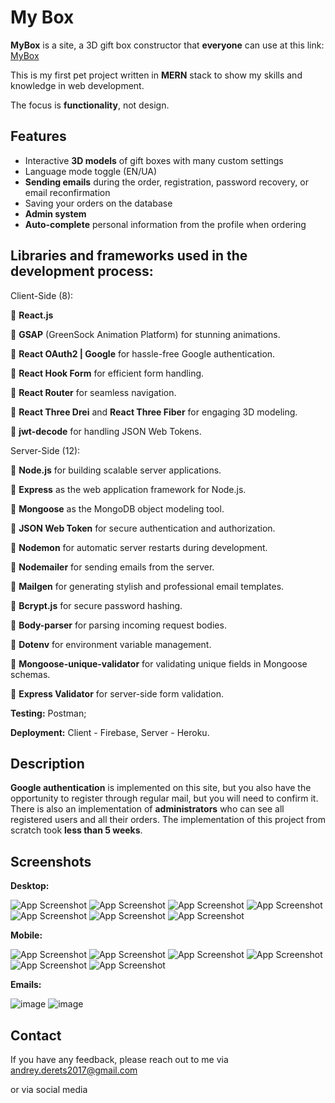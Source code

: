 # My Box

**MyBox** is a site, a 3D gift box constructor that **everyone** can use at this link:  <a href="https://my-box-d3a18.web.app/" target="_blank">MyBox</a>

This is my first pet project written in **MERN** stack to show my skills and knowledge in web development.

The focus is **functionality**, not design.

## Features

- Interactive **3D models** of gift boxes with many custom settings
- Language mode toggle (EN/UA)
- **Sending emails** during the order, registration, password recovery, or email reconfirmation
- Saving your orders on the database
- **Admin system**
- **Auto-complete** personal information from the profile when ordering

## Libraries and frameworks used in the development process:

Client-Side (8):

🔸 **React.js**

🔸 **GSAP** (GreenSock Animation Platform) for stunning animations.

🔸 **React OAuth2 | Google** for hassle-free Google authentication.

🔸 **React Hook Form** for efficient form handling.

🔸 **React Router** for seamless navigation.

🔸 **React Three Drei** and **React Three Fiber** for engaging 3D modeling.

🔸 **jwt-decode** for handling JSON Web Tokens.

Server-Side (12):

🔹 **Node.js** for building scalable server applications.

🔹 **Express** as the web application framework for Node.js.

🔹 **Mongoose** as the MongoDB object modeling tool.

🔹 **JSON Web Token** for secure authentication and authorization.

🔹 **Nodemon** for automatic server restarts during development.

🔹 **Nodemailer** for sending emails from the server.

🔹 **Mailgen** for generating stylish and professional email templates.

🔹 **Bcrypt.js** for secure password hashing.

🔹 **Body-parser** for parsing incoming request bodies.

🔹 **Dotenv** for environment variable management.

🔹 **Mongoose-unique-validator** for validating unique fields in Mongoose schemas.

🔹 **Express Validator** for server-side form validation.

**Testing:** Postman;

**Deployment:** Client - Firebase, Server - Heroku.

## Description
**Google authentication** is implemented on this site, but you also have the opportunity to register through regular mail, but you will need to confirm it.
There is also an implementation of **administrators** who can see all registered users and all their orders.
The implementation of this project from scratch took **less than 5 weeks**.

## Screenshots

**Desktop:**

![App Screenshot](https://github.com/Derets/my-box/assets/92890674/9ef977d3-6276-4a2e-a5ad-4e0bac93d57d)
![App Screenshot](https://github.com/Derets/my-box/assets/92890674/3518a747-c610-4253-8cc8-806e925f89ef)
![App Screenshot](https://github.com/Derets/my-box/assets/92890674/c99ed111-f686-4766-ad00-ca8e0fc56f38)
![App Screenshot](https://github.com/Derets/my-box/assets/92890674/ec16ab36-dda9-4207-9c8d-a400b537d6be)
![App Screenshot](https://github.com/Derets/my-box/assets/92890674/147303bc-61cc-4edd-b28a-d8d770a49076)
![App Screenshot](https://github.com/Derets/my-box/assets/92890674/69d9ee65-8200-4fd8-825c-206dec06a5a8)
![App Screenshot](https://github.com/Derets/my-box/assets/92890674/b902cff2-b621-4e49-a7b4-f0af04972ce2)

**Mobile:**

![App Screenshot](https://github.com/Derets/my-box/assets/92890674/0782573f-d48a-48aa-bbf7-2576b6e5ba4d)
![App Screenshot](https://github.com/Derets/my-box/assets/92890674/db7f0de0-ba3a-4d3d-929c-f15b76926a74)
![App Screenshot](https://github.com/Derets/my-box/assets/92890674/eb581120-1e2c-4a37-8306-7cde34b7a1a7)
![App Screenshot](https://github.com/Derets/my-box/assets/92890674/4f2b0ad7-ea44-4e60-be84-5210a2debc75)
![App Screenshot](https://github.com/Derets/my-box/assets/92890674/57b58a95-9231-48aa-92ad-ac6ad4e1658c)
![App Screenshot](https://github.com/Derets/my-box/assets/92890674/3722c895-bb56-42c6-a8d4-a11086b545fd)

**Emails:**

![image](https://github.com/Derets/my-box/assets/92890674/bd1563fd-6f8e-410a-8f1f-d79f48fd8979)
![image](https://github.com/Derets/my-box/assets/92890674/1f39d414-bf2b-46ca-974b-95e3f4f148a3)

## Contact

If you have any feedback, please reach out to me via andrey.derets2017@gmail.com

or via social media
